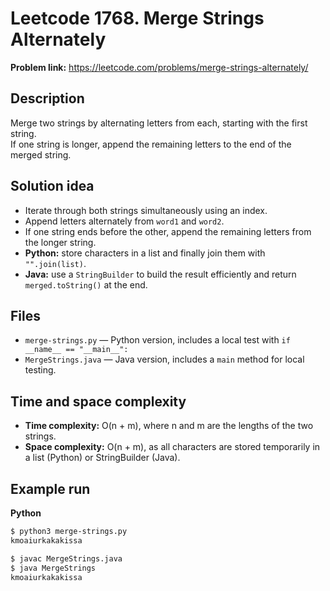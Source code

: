 # Leetcode 1768. Merge Strings Alternately

**Problem link:** https://leetcode.com/problems/merge-strings-alternately/

## Description
Merge two strings by alternating letters from each, starting with the first string.  
If one string is longer, append the remaining letters to the end of the merged string.

## Solution idea
- Iterate through both strings simultaneously using an index.
- Append letters alternately from `word1` and `word2`.
- If one string ends before the other, append the remaining letters from the longer string.
- **Python:** store characters in a list and finally join them with `"".join(list)`.
- **Java:** use a `StringBuilder` to build the result efficiently and return `merged.toString()` at the end.

## Files
- `merge-strings.py` — Python version, includes a local test with `if __name__ == "__main__":`
- `MergeStrings.java` — Java version, includes a `main` method for local testing.

## Time and space complexity
- **Time complexity:** O(n + m), where n and m are the lengths of the two strings.
- **Space complexity:** O(n + m), as all characters are stored temporarily in a list (Python) or StringBuilder (Java).

## Example run

**Python**
```bash
$ python3 merge-strings.py
kmoaiurkakakissa

$ javac MergeStrings.java
$ java MergeStrings
kmoaiurkakakissa